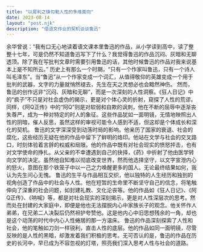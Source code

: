 ```yaml
---
title: "以犀利之锋勾勒人性的多维面向"
date: 2023-08-14
layout: "post.njk"
description: "借语文作业的契机谈谈鲁迅"
---
```


余华曾说：“我有口无心地读着语文课本里鲁迅的作品，从小学读到高中，读了整整十七年，可是仍然不知道鲁迅写下了什么？我觉得鲁迅的作品沉闷、灰暗和无聊透顶。除了我在写批判文章时需要引用鲁迅的话，其他时候鲁迅的作品对我来说基本上是不知所云。”
历史上有那么一个时期，“只有一个作家叫鲁迅，只有一个诗人叫毛泽东”。当“鲁迅”从一个作家变成一个词汇，从值得敬仰的英雄变成一个用于批判的武器，文字的力量就悄然褪去，先生在天之灵想必也会黯然神伤。
然而，鲁迅的创作远非“沉闷、灰暗和无聊”，而是一次深刻的人性洞察。《狂人日记》中的“疯子”不只是对社会虚伪的揭示，更是对个体心灵的折射，窥探了人性的荒谬。同样，《阿Q正传》中的“阿Q”则是对软弱和自欺的讽刺，他在不断的屈辱中逐渐丧失尊严，成为一种对特定的时人的象征。这些作品犹如一面明镜，无情地映照出人性的阴暗，催人反思，虽然这样的审视可能令人感到不适，但这却是个体成长和深化的契机。
鲁迅的文字深深受到动荡时局的影响。他亲历了国家的衰退、社会的腐化，这些经历无疑在他的作品中留下了鲜明的烙印。他站在文学与社会的交叉路口，时刻体验着言辞的权威和局限。他的作品中既有对社会现实的愤怒抨击，也有对文学使命的挣扎。从父亲的不幸遭遇到自己的抉择，《药》中折射了他由医学转向文学的决定。虽然他自知难以彻底改变世界，然而他选择坚守，以文字宣泄内心的怒火，意图在那个铁笼子中以一己之力唤醒更多的国人。无论最终结果如何，我认为先生问心无愧。
鲁迅的生平与作品相互交织，他以独特的人生经历和独到的视角创造了作品中的社会与人性。他在短暂的生命里不断坚守自己的信念，将笔触伸向了深重的社会问题，如封建礼教、文化沦丧等。他的作品如《狂人日记》、《阿Q正传》、《呐喊》等，都是对社会现实的深刻揭示，更是对人性深层次的思考。然而处在封建的大家庭中，即便是他也无法摆脱内心中家族长子的观念。他关怀作人弟弟，在兄弟二人决裂后仍然袒护夸赞他。这是他内心中旧思想残余的一角，却也是这个动荡的时代中内心人性蜷居的那一方温床。
鲁迅的作品深刻探索了人性和社会，他的笔触如刀剑一样锐利，直击人性的底层。他的作品如同一面明镜，尽管反映的是人性的黑暗，却激发着我们积极的思考。无可否认的是，鲁迅的作品在历史的长河中，早已成为不容忽视的灯塔，照亮我们深入思考人性与社会的道路。
